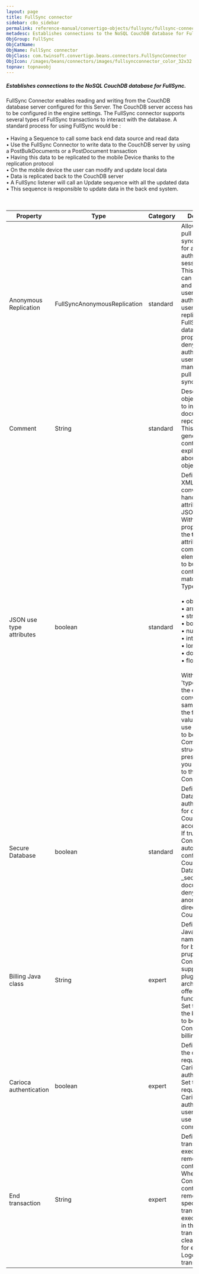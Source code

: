 ```yaml
---
layout: page
title: FullSync connector
sidebar: c8o_sidebar
permalink: reference-manual/convertigo-objects/fullsync/fullsync-connector/
metadesc: Establishes connections to the NoSQL CouchDB database for FullSync.   FullSync Connector enables reading and writing from the CouchDB database server 
ObjGroup: FullSync
ObjCatName: 
ObjName: FullSync connector
ObjClass: com.twinsoft.convertigo.beans.connectors.FullSyncConnector
ObjIcon: /images/beans/connectors/images/fullsyncconnector_color_32x32.png
topnav: topnavobj
---
```

##### Establishes connections to the NoSQL CouchDB database for FullSync. 

FullSync Connector enables reading and writing from the CouchDB database server configured for this Server. The CouchDB server access has to be configured in the engine settings. The FullSync connector supports several types of FullSync transactions to interact with the database. A standard process for using FullSync would be :<br /><br /> •  Having a Sequence to call some back end data source and read data <br /> •  Use the FullSync Connector to write data to the CouchDB server by using a PostBulkDocuments or a PostDocument transaction <br /> •  Having this data to be replicated to the mobile Device thanks to the replication protocol <br /> •  On the mobile device the user can modify and update local data <br /> •  Data is replicated back to the CouchDB server <br /> •  A FullSync listener will call an Update sequence with all the updated data <br /> •  This sequence is responsible to update data in the back end system. <br /> <br /><br />

Property | Type | Category | Description
--- | --- | --- | ---
Anonymous Replication | FullSyncAnonymousReplication | standard | Allow or deny pull synchronization for a non authenticated session.<br/>This property can be <span class="computer">allow</span> and anonymous user (no authenticated user) can pull replicate the FullSync database. The property can be <span class="computer">deny</span> and an authenticated user session is mandatory for pull synchronization.
Comment | String | standard | Describes the object comment to include in the documentation report.<br/>This property generally contains an explanation about the object.
JSON use type attributes  | boolean | standard | Defines if the XML to JSON converter handle <b>type</b> attribute to build JSON type.<br/>With this property true, the <b>type</b> attribute of the complex element is used to build jSON content to match that type. Types can be:<br/><br/>• object<br/>• array<br/>• string<br/>• boolean<br/>• null<br/>• integer<br/>• long<br/>• double<br/>• float<br/><br/>Without this 'type' attribute, the element is converted in the same way as the <b>false</b> value.You may use this setting to be sure that Complex jSON structures a preserved when you post them to the FullSync Connector.
Secure Database | boolean | standard | Defines if the Database need authentication for direct CouchDB access.<br/>If true, Convertigo will automatically configure the CouchDB Database with a _security document to deny anonymous direct access to CouchDB.
Billing Java class | String | expert | Defines the Java class name executed for billing pruposes.<br/>Convertigo supports a plugin architecture offering billing functionalities. Set the name of the billing class to be called by Convertigo for billing purposes.
Carioca authentication | boolean | expert | Defines whether the connector requires a Carioca authentication.<br/>Set to <span class="computer">true</span> if you require that only Carioca-authenticated users be able to use this connector.
End transaction | String | expert | Defines the transaction to execute before removing the context.<br/>When a Convertigo context is removed, the specified "End transaction" is executed. Place in this transaction any clean up code, for example a Logout transaction.

